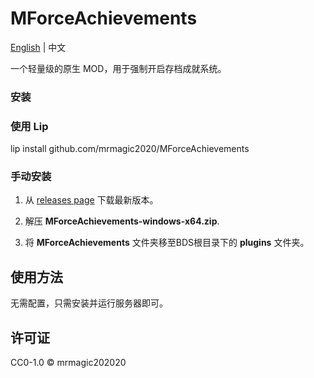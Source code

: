 # MForceAchievements

[English](https://github.com/mrmagic2020/MForceAchievements?tab=readme-ov-file#mseries) | 中文

一个轻量级的原生 MOD，用于强制开启存档成就系统。

### 安装

### 使用 Lip

lip install github.com/mrmagic2020/MForceAchievements

### 手动安装

1. 从 [releases page](https://github.com/mrmagic2020/MForceAchievements/releases/latest) 下载最新版本。

2. 解压 **MForceAchievements-windows-x64.zip**.

3. 将 **MForceAchievements** 文件夹移至BDS根目录下的 **plugins** 文件夹。

## 使用方法

无需配置，只需安装并运行服务器即可。

## 许可证

CC0-1.0 © mrmagic202020